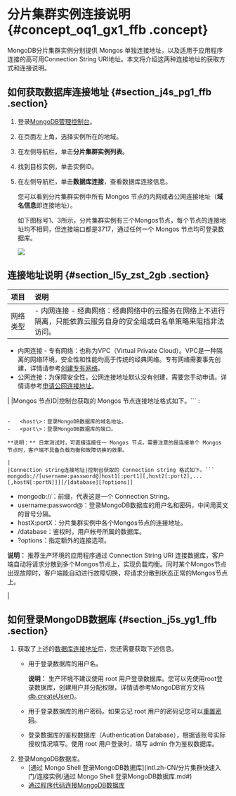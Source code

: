 # 分片集群实例连接说明 {#concept_oq1_gx1_ffb .concept}

MongoDB分片集群实例分别提供 Mongos 单独连接地址，以及适用于应用程序连接的高可用Connection String URI地址。本文将介绍这两种连接地址的获取方式和连接说明。

## 如何获取数据库连接地址 {#section_j4s_pg1_ffb .section}

1.  登录[MongoDB管理控制台](https://mongodb.console.aliyun.com/)。
2.  在页面左上角，选择实例所在的地域。
3.  在左侧导航栏，单击**分片集群实例列表**。
4.  找到目标实例，单击实例ID。
5.  在左侧导航栏，单击**数据库连接**，查看数据库连接信息。

    您可以看到分片集群实例中所有 Mongos 节点的内网或者公网连接地址（**域名信息**即连接地址）。

    如下图标号1、3所示，分片集群实例有三个Mongos节点，每个节点的连接地址均不相同，但连接端口都是3717，通过任何一个 Mongos 节点均可登录数据库。

    ![](http://static-aliyun-doc.oss-cn-hangzhou.aliyuncs.com/assets/img/6691/154891846613833_zh-CN.png)


## 连接地址说明 {#section_l5y_zst_2gb .section}

|项目|说明|
|:-|:-|
|网络类型| -   内网连接 - 经典网络：经典网络中的云服务在网络上不进行隔离，只能依靠云服务自身的安全组或白名单策略来阻挡非法访问。
-   内网连接 - 专有网络：也称为VPC（Virtual Private Cloud）。VPC是一种隔离的网络环境，安全性和性能均高于传统的经典网络。专有网络需要事先创建，详情请参考[创建专有网络](https://www.alibabacloud.com/help/zh/doc-detail/65402.htm)。
-   公网连接：为保障安全性，公网连接地址默认没有创建，需要您手动申请。详情请参考[申请公网连接地址](intl.zh-CN/分片集群快速入门/申请公网连接地址.md#)。

 |
|Mongos 节点ID|控制台获取的 Mongos 节点连接地址格式如下。```
<host>:<port>
```

-   <host\>：登录MongoDB数据库的域名地址。
-   <port\>：登录MongoDB数据库的端口。

**说明：** 日常测试时，可直接连接任一 Mongos 节点。需要注意的是连接单个 Mongos 节点时，客户端不具备负载均衡和故障切换的效果。

|
|Connection string连接地址|控制台获取的 Connection string 格式如下。```
mongodb://[username:password@]host1[:port1][,host2[:port2],...[,hostN[:portN]]][/[database][?options]]
```

-   mongodb://：前缀，代表这是一个 Connection String。
-   username:password@：登录MongoDB数据库的用户名和密码，中间用英文的冒号分隔。
-   hostX:portX：分片集群实例中各个Mongos节点的连接地址。
-   /database：鉴权时，用户帐号所属的数据库。
-   ?options：指定额外的连接选项。

**说明：** 推荐生产环境的应用程序通过 Connection String URI 连接数据库，客户端自动将请求分散到多个Mongos节点上，实现负载均衡。同时某个Mongos节点出现故障时，客户端能自动进行故障切换，将请求分散到状态正常的Mongos节点上。

|

## 如何登录MongoDB数据库 {#section_j5s_yg1_ffb .section}

1.  获取了上述的[数据库连接地址](#section_j4s_pg1_ffb)后，您还需要获取下述信息。
    -   用于登录数据库的用户名。

        **说明：** 生产环境不建议使用 root 用户登录数据库。您可以先使用root登录数据库，创建用户并分配权限，详情请参考MongoDB官方文档[db.createUser\(\)](https://docs.mongodb.com/manual/reference/method/db.createUser/)。

    -   用于登录数据库的用户密码。如果忘记 root 用户的密码记您可以[重置密码](intl.zh-CN/副本集快速入门/设置密码.md#)。
    -   登录数据库的鉴权数据库（Authentication Database），根据该账号实际授权情况填写。使用 root 用户登录时，填写 admin 作为鉴权数据库。
2.  登录MongoDB数据库。
    -   [通过 Mongo Shell 登录MongoDB数据库](intl.zh-CN/分片集群快速入门/连接实例/通过 Mongo Shell 登录MongoDB数据库.md#)
    -   [通过程序代码连接MongoDB数据库](intl.zh-CN/分片集群快速入门/连接实例/程序代码连接.md#)

